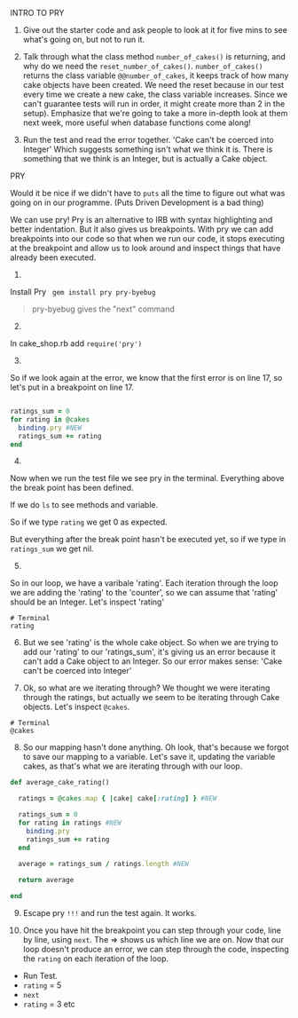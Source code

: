 
INTRO TO PRY

1. Give out the starter code and ask people to look at it for five mins to see what's going on, but not to run it. 

2. Talk through what the class method `number_of_cakes()` is returning, and why do we need the `reset_number_of_cakes()`. `number_of_cakes()` returns the class variable `@@number_of_cakes`, it keeps track of how many cake objects have been created. We need the reset because in our test every time we create a new cake, the class variable increases. Since we can't guarantee tests will run in order, it might create more than 2 in the setup). Emphasize that we're going to take a more in-depth look at them next week, more useful when database functions come along!

3. Run the test and read the error together.
'Cake can't be coerced into Integer'
Which suggests something isn't what we think it is. There is something that we think is an Integer, but is actually a Cake object.

PRY

Would it be nice if we didn't have to `puts` all the time to figure out what was going on in our programme. (Puts Driven Development is a bad thing)

We can use pry!
Pry is an alternative to IRB with syntax highlighting and better indentation.
But it also gives us breakpoints.
With pry we can add breakpoints into our code so that when we run our code, it stops executing at the breakpoint and allow us to look around and inspect things that have already been executed.


1.
Install Pry
` gem install pry pry-byebug`
> pry-byebug gives the "next" command

2.
In cake_shop.rb add
`require('pry')`

3.
So if we look again at the error, we know that the first error is on line 17, so let's put in a breakpoint on line 17.

```ruby 

ratings_sum = 0
for rating in @cakes
  binding.pry #NEW
  ratings_sum += rating
end

```


4.
Now when we run the test file we see pry in the terminal. 
Everything above the break point has been defined. 

If we do `ls` to see methods and variable.

So if we type `rating` we get 0 as expected.

But everything after the break point hasn't be executed yet, so if we type in `ratings_sum` we get nil.

5.
So in our loop, we have a varibale 'rating'. Each iteration through the loop we are adding the 'rating' to the 'counter', so we can assume that 'rating' should be an Integer.
Let's inspect 'rating'

```
# Terminal
rating
```

6. But we see 'rating' is the whole cake object. So when we are trying to add our 'rating' to our 'ratings_sum', it's giving us an error because it can't add a Cake object to an Integer. So our error makes sense: 'Cake can't be coerced into Integer'

7. Ok, so what are we iterating through? We thought we were iterating through the ratings, but actually we seem to be iterating through Cake objects. Let's inspect `@cakes`.

```
# Terminal
@cakes
```

8. So our mapping hasn't done anything. Oh look, that's because we forgot to save our mapping to a variable. Let's save it, updating the variable cakes, as that's what we are iterating through with our loop. 

```ruby
def average_cake_rating()

  ratings = @cakes.map { |cake| cake[:rating] } #NEW

  ratings_sum = 0
  for rating in ratings #NEW
    binding.pry
    ratings_sum += rating
  end

  average = ratings_sum / ratings.length #NEW
  
  return average

end
```

9. Escape pry `!!!` and run the test again. It works.

10. Once you have hit the breakpoint you can step through your code, line by line, using `next`.
The => shows us which line we are on.
Now that our loop doesn't produce an error, we can step through the code, inspecting the `rating` on each iteration of the loop.

- Run Test.
- `rating` = 5
- `next`
- `rating` = 3
etc
